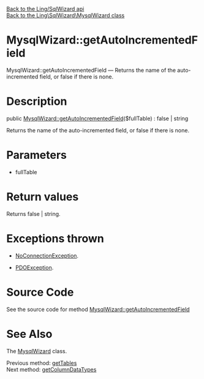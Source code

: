 [Back to the Ling/SqlWizard api](https://github.com/lingtalfi/SqlWizard/blob/master/doc/api/Ling/SqlWizard.md)<br>
[Back to the Ling\SqlWizard\MysqlWizard class](https://github.com/lingtalfi/SqlWizard/blob/master/doc/api/Ling/SqlWizard/MysqlWizard.md)


MysqlWizard::getAutoIncrementedField
================



MysqlWizard::getAutoIncrementedField — Returns the name of the auto-incremented field, or false if there is none.




Description
================


public [MysqlWizard::getAutoIncrementedField](https://github.com/lingtalfi/SqlWizard/blob/master/doc/api/Ling/SqlWizard/MysqlWizard/getAutoIncrementedField.md)($fullTable) : false | string




Returns the name of the auto-incremented field, or false if there is none.




Parameters
================


- fullTable

    


Return values
================

Returns false | string.


Exceptions thrown
================

- [NoConnectionException](https://github.com/lingtalfi/SqlWizard/blob/master/doc/api/Ling/SqlWizard/Exception/NoConnectionException.md).&nbsp;

- [PDOException](https://www.php.net/manual/en/class.pdoexception.php).&nbsp;







Source Code
===========
See the source code for method [MysqlWizard::getAutoIncrementedField](https://github.com/lingtalfi/SqlWizard/blob/master/MysqlWizard.php#L204-L215)


See Also
================

The [MysqlWizard](https://github.com/lingtalfi/SqlWizard/blob/master/doc/api/Ling/SqlWizard/MysqlWizard.md) class.

Previous method: [getTables](https://github.com/lingtalfi/SqlWizard/blob/master/doc/api/Ling/SqlWizard/MysqlWizard/getTables.md)<br>Next method: [getColumnDataTypes](https://github.com/lingtalfi/SqlWizard/blob/master/doc/api/Ling/SqlWizard/MysqlWizard/getColumnDataTypes.md)<br>


